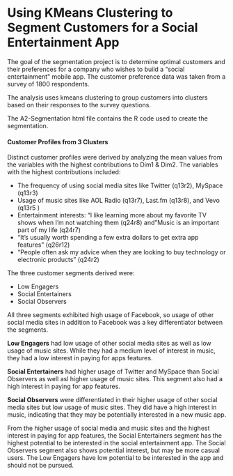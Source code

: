 # Using KMeans Clustering to Segment Customers for a Social Entertainment App

The goal of the segmentation project is to determine optimal customers and their preferences for a company who wishes to build a “social entertainment" mobile app. The customer preference data was taken from a survey of 1800 respondents.  

The analysis uses kmeans clustering to group customers into clusters based on their responses to the survey questions.  

The A2-Segmentation html file contains the R code used to create the segmentation.

#### Customer Profiles from 3 Clusters
Distinct customer profiles were derived by analyzing the mean values from the variables with the highest contributions to Dim1 & Dim2. The variables with the highest contributions included:  
* The frequency of using social media sites like Twitter (q13r2), MySpace (q13r3)  
* Usage of music sites like AOL Radio (q13r7), Last.fm (q13r8), and Vevo (q13r5 )  
* Entertainment interests: “I like learning more about my favorite TV shows when I’m not watching them (q24r8) and”Music is an important part of my life (q24r7)  
* “It’s usually worth spending a few extra dollars to get extra app features” (q26r12)  
* “People often ask my advice when they are looking to buy technology or electronic products” (q24r2)  

The three customer segments derived were:  
* Low Engagers  
* Social Entertainers  
* Social Observers  

All three segments exhibited high usage of Facebook, so usage of other social media sites in addition to Facebook was a key differentiator between the segments.  

**Low Engagers** had low usage of other social media sites as well as low usage of music sites. While they had a medium level of interest in music, they had a low interest in paying for apps features.  

**Social Entertainers** had higher usage of Twitter and MySpace than Social Observers as well asl higher usage of music sites. This segment also had a high interest in paying for app features.  

**Social Observers** were differentiated in their higher usage of other social media sites but low usage of music sites. They did have a high interest in music, indicating that they may be potentially interested in a new music app.  

From the higher usage of social media and music sites and the highest interest in paying for app features, the Social Entertainers segment has the highest potential to be interested in the social entertainment app. The Social Observers segment also shows potential interest, but may be more casual users. The Low Engagers have low potential to be interested in the app and should not be pursued.  

